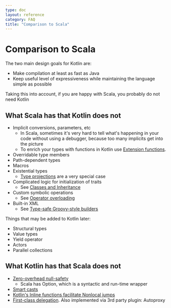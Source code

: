 ```yaml
---
type: doc
layout: reference
category: FAQ
title: "Comparison to Scala"
---
```


# Comparison to Scala

The two main design goals for Kotlin are:

* Make compilation at least as fast as Java
* Keep useful level of expressiveness while maintaining the language simple as possible

Taking this into account, if you are happy with Scala, you probably do not need Kotlin

## What Scala has that Kotlin does not

* Implicit conversions, parameters, etc
    * In Scala, sometimes it's very hard to tell what's happening in your code without using a debugger, because too many implicits get into the picture
    * To enrich your types with functions in Kotlin use [Extension functions](extensions.html).
* Overridable type members
* Path-dependent types
* Macros
* Existential types
    * [Type projections](generics.html#type-projections) are a very special case
* Complicated logic for initialization of traits
    * See [Classes and Inheritance](classes.html)
* Custom symbolic operations
    * See [Operator overloading](operator-overloading.html)
* Built-in XML
    * See [Type-safe Groovy-style builders](type-safe-builders.html)

Things that may be added to Kotlin later:

* Structural types
* Value types
* Yield operator
* Actors
* Parallel collections

## What Kotlin has that Scala does not

* [Zero-overhead null-safety](null-safety.html)
    * Scala has Option, which is a syntactic and run-time wrapper
* [Smart casts](typecasts.html)
* [Kotlin's Inline functions facilitate Nonlocal jumps](lambdas.html#inline-functions)
* [First-class delegation](delegation.html). Also implemented via 3rd party plugin: Autoproxy
